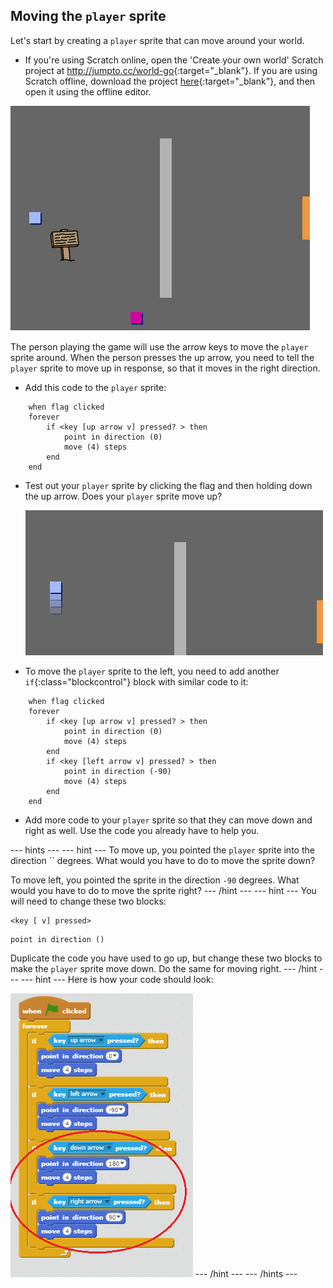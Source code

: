 ## Moving the `player` sprite

Let's start by creating a `player` sprite that can move around your world.

+ If you're using Scratch online, open the 'Create your own world' Scratch project at <http://jumpto.cc/world-go>{:target="_blank"}. If you are using Scratch offline, download the project [here](http://jumpto.cc/world-get){:target="_blank"}, and then open it using the offline editor. 

![screenshot](images/world-starter.png)

The person playing the game will use the arrow keys to move the `player` sprite around. When the person presses the up arrow, you need to tell the `player` sprite to move up in response, so that it moves in the right direction.

+ Add this code to the `player` sprite:

```blocks
    when flag clicked
    forever
        if <key [up arrow v] pressed? > then
            point in direction (0)
            move (4) steps
        end
    end
```

+ Test out your `player` sprite by clicking the flag and then holding down the up arrow. Does your `player` sprite move up?
    
    ![screenshot](images/world-up.png)

+ To move the `player` sprite to the left, you need to add another `if`{:class="blockcontrol"} block with similar code to it:

```blocks
    when flag clicked
    forever
        if <key [up arrow v] pressed? > then
            point in direction (0)
            move (4) steps
        end
        if <key [left arrow v] pressed? > then
            point in direction (-90)
            move (4) steps
        end
    end
```

+ Add more code to your `player` sprite so that they can move down and right as well. Use the code you already have to help you.

\--- hints \--- \--- hint \--- To move up, you pointed the `player` sprite into the direction `` degrees. What would you have to do to move the sprite down?

To move left, you pointed the sprite in the direction `-90` degrees. What would you have to do to move the sprite right? \--- /hint \--- \--- hint \--- You will need to change these two blocks:

```blocks
<key [ v] pressed>
```

```blocks
point in direction ()
```

Duplicate the code you have used to go up, but change these two blocks to make the `player` sprite move down. Do the same for moving right. \--- /hint \--- \--- hint \--- Here is how your code should look:

![Moving down and right](images/finished-move-down-right.png) \--- /hint \--- \--- /hints \---